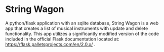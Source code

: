 # String Wagon
A python/flask application with an sqlite database, String Wagon is a  web app that creates a list of musical instruments with update and delete functionality.
This app utilizes a significantly modified version of the code included in the official Flask documentation located at: https://flask.palletsprojects.com/en/2.0.x/ .
